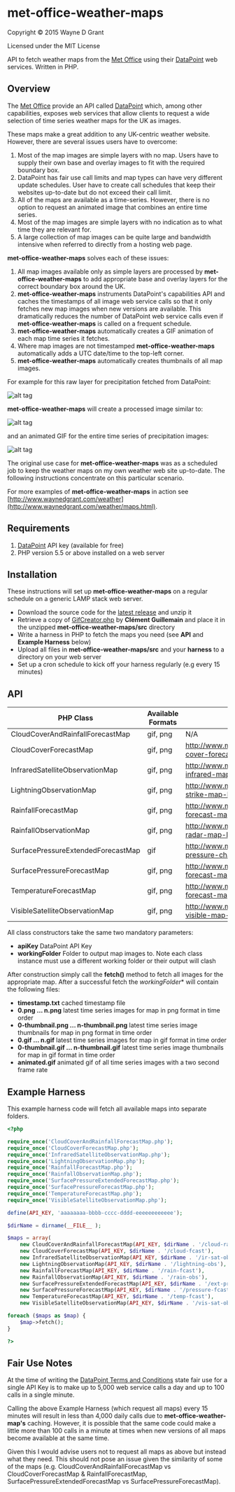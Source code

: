 # met-office-weather-maps

Copyright © 2015 Wayne D Grant

Licensed under the MIT License

API to fetch weather maps from the [Met Office](http://www.metoffice.gov.uk) using their [DataPoint](http://www.metoffice.gov.uk/datapoint) web services. Written in PHP.

## Overview

The [Met Office](http://www.metoffice.gov.uk) provide an API called [DataPoint](http://www.metoffice.gov.uk/datapoint) which, among other capabilities, exposes web services that allow clients to request a wide selection of time series weather maps for the UK as images.

These maps make a great addition to any UK-centric weather website. However, there are several issues users have to overcome:

1. Most of the map images are simple layers with no map. Users have to supply their own base and overlay images to fit with the required boundary box.
2. DataPoint has fair use call limits and map types can have very different update schedules. User have to create call schedules that keep their websites up-to-date but do not exceed their call limit.
3. All of the maps are available as a time-series. However, there is no option to request an animated image that combines an entire time series.
4. Most of the map images are simple layers with no indication as to what time they are relevant for.
5. A large collection of map images can be quite large and bandwidth intensive when referred to directly from a hosting web page.

**met-office-weather-maps** solves each of these issues:

1. All map images available only as simple layers are processed by **met-office-weather-maps** to add appropriate base and overlay layers for the correct boundary box around the UK.
2. **met-office-weather-maps** instruments DataPoint's capabilities API and caches the timestamps of all image web service calls so that it only fetches new map images when new versions are available. This dramatically reduces the number of DataPoint web service calls even if **met-office-weather-maps** is called on a frequent schedule.
3. **met-office-weather-maps** automatically creates a GIF animation of each map time series it fetches.
4. Where map images are not timestamped **met-office-weather-maps** automatically adds a UTC date/time to the top-left corner.
5. **met-office-weather-maps** automatically creates thumbnails of all map images.

For example for this raw layer for precipitation fetched from DataPoint:

![alt tag](precipitation_layer.png)

**met-office-weather-maps** will create a processed image similar to:

![alt tag](precipitation_processed.png)

and an animated GIF for the entire time series of precipitation images:

![alt tag](precipitation_animated.gif)

The original use case for **met-office-weather-maps** was as a scheduled job to keep the weather maps on my own weather web site up-to-date. The following instructions concentrate on this particular scenario.

For more examples of **met-office-weather-maps** in action see [http://www.waynedgrant.com/weather](http://www.waynedgrant.com/weather/maps.html).

## Requirements

1. [DataPoint](http://www.metoffice.gov.uk/datapoint) API key (available for free)
2. PHP version 5.5 or above installed on a web server

## Installation

These instructions will set up **met-office-weather-maps** on a regular schedule on a generic LAMP stack web server.

* Download the source code for the [latest release](https://github.com/waynedgrant/met-office-weather-maps/releases) and unzip it
* Retrieve a copy of [GifCreator.php](https://github.com/Sybio/GifCreator/blob/master/src/GifCreator/GifCreator.php) by **Clément Guillemain** and place it in the unzipped **met-office-weather-maps/src** directory
* Write a harness in PHP to fetch the maps you need (see **API** and **Example Harness** below)
* Upload all files in **met-office-weather-maps/src** and your **harness** to a directory on your web server
* Set up a cron schedule to kick off your harness regularly (e.g every 15 minutes)

## API

| PHP Class                          | Available Formats | DataPoint Reference                                                            |
|------------------------------------|-------------------|--------------------------------------------------------------------------------|
| CloudCoverAndRainfallForecastMap   | gif, png          | N/A                                                                            |
| CloudCoverForecastMap              | gif, png          | http://www.metoffice.gov.uk/datapoint/product/cloud-cover-forecast-map-layer   |
| InfraredSatelliteObservationMap    | gif, png          | http://www.metoffice.gov.uk/datapoint/product/satellite-infrared-map-layer     |
| LightningObservationMap            | gif, png          | http://www.metoffice.gov.uk/datapoint/product/lightning-strike-map-layer       |
| RainfallForecastMap                | gif, png          | http://www.metoffice.gov.uk/datapoint/product/precipitation-forecast-map-layer |
| RainfallObservationMap             | gif, png          | http://www.metoffice.gov.uk/datapoint/product/rainfall-radar-map-layer         |
| SurfacePressureExtendedForecastMap | gif               | http://www.metoffice.gov.uk/datapoint/product/surface-pressure-charts          |
| SurfacePressureForecastMap         | gif, png          | http://www.metoffice.gov.uk/datapoint/product/pressure-forecast-map-layer      |
| TemperatureForecastMap             | gif, png          | http://www.metoffice.gov.uk/datapoint/product/temperature-forecast-map-layer   |
| VisibleSatelliteObservationMap     | gif, png          | http://www.metoffice.gov.uk/datapoint/product/satellite-visible-map-layer      |

All class constructors take the same two mandatory parameters:

* __apiKey__ DataPoint API Key
* __workingFolder__ Folder to output map images to. Note each class instance must use a different working folder or their output will clash

After construction simply call the **fetch()** method to fetch all images for the appropriate map. After a successful fetch the *workingFolder** will contain the following files:

* __timestamp.txt__ cached timestamp file
* __0.png ... n.png__ latest time series images for map in png format in time order
* __0-thumbnail.png ... n-thumbnail.png__ latest time series image thumbnails for map in png format in time order
* __0.gif ... n.gif__ latest time series images for map in gif format in time order
* __0-thumbnail.gif ... n-thumbnail.gif__ latest time series image thumbnails for map in gif format in time order
* __animated.gif__ animated gif of all time series images with a two second frame rate

## Example Harness

This example harness code will fetch all available maps into separate folders.

```php
<?php

require_once('CloudCoverAndRainfallForecastMap.php');
require_once('CloudCoverForecastMap.php');
require_once('InfraredSatelliteObservationMap.php');
require_once('LightningObservationMap.php');
require_once('RainfallForecastMap.php');
require_once('RainfallObservationMap.php');
require_once('SurfacePressureExtendedForecastMap.php');
require_once('SurfacePressureForecastMap.php');
require_once('TemperatureForecastMap.php');
require_once('VisibleSatelliteObservationMap.php');

define(API_KEY, 'aaaaaaaa-bbbb-cccc-dddd-eeeeeeeeeeee');

$dirName = dirname(__FILE__ );

$maps = array(
    new CloudCoverAndRainfallForecastMap(API_KEY, $dirName . '/cloud-rain-fcast'),
    new CloudCoverForecastMap(API_KEY, $dirName . '/cloud-fcast'),
    new InfraredSatelliteObservationMap(API_KEY, $dirName . '/ir-sat-obs'),
    new LightningObservationMap(API_KEY, $dirName . '/lightning-obs'),
    new RainfallForecastMap(API_KEY, $dirName . '/rain-fcast'),
    new RainfallObservationMap(API_KEY, $dirName . '/rain-obs'),
    new SurfacePressureExtendedForecastMap(API_KEY, $dirName . '/ext-pressure-fcast'),
    new SurfacePressureForecastMap(API_KEY, $dirName . '/pressure-fcast'),
    new TemperatureForecastMap(API_KEY, $dirName . '/temp-fcast'),
    new VisibleSatelliteObservationMap(API_KEY, $dirName . '/vis-sat-obs'));

foreach ($maps as $map) {
    $map->fetch();
}

?>
```

## Fair Use Notes

At the time of writing the [DataPoint Terms and Conditions](http://www.metoffice.gov.uk/datapoint/terms-conditions) state fair use for a single API Key is to make up to 5,000 web service calls a day and up to 100 calls in a single minute.

Calling the above Example Harness (which request all maps) every 15 minutes will result in less than 4,000 daily calls due to **met-office-weather-map's** caching. However, it is possible that the same code could make a little more than 100 calls in a minute at times when new versions of all maps become available at the same time.

Given this I would advise users not to request all maps as above but instead what they need. This should not pose an issue given the similarity of some of the maps (e.g. CloudCoverAndRainfallForecastMap vs CloudCoverForecastMap & RainfallForecastMap, SurfacePressureExtendedForecastMap vs SurfacePressureForecastMap).
